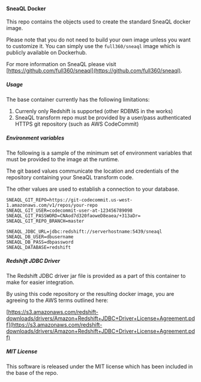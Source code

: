 #### SneaQL Docker

This repo contains the objects used to create the standard SneaQL docker image.

Please note that you do not need to build your own image unless you want to customize it. You can simply use the `full360/sneaql` image which is publicly available on Dockerhub.

For more information on SneaQL please visit [https://github.com/full360/sneaql](https://github.com/full360/sneaql).

##### Usage

The base container currently has the following limitations:

1. Currenly only Redshift is supported (other RDBMS in the works)
2. SneaQL transform repo must be provided by a user/pass authenticated HTTPS git repository (such as AWS CodeCommit)

##### Environment variables

The following is a sample of the minimum set of environment variables that must be provided to the image at the runtime.

The git based values communicate the location and credentials of the repository containing your SneaQL transform code.

The other values are used to establish a connection to your database.

```
SNEAQL_GIT_REPO=https://git-codecommit.us-west-1.amazonaws.com/v1/repos/your-repo
SNEAQL_GIT_USER=codecommit-user-at-123456789098
SNEAQL_GIT_PASSWORD=CNAod7d320faoweD8eaea/+313aDr=
SNEAQL_GIT_REPO_BRANCH=master

SNEAQL_JDBC_URL=jdbc:redshift://serverhostname:5439/sneaql
SNEAQL_DB_USER=dbusername
SNEAQL_DB_PASS=dbpassword
SNEAQL_DATABASE=redshift
```

##### Redshift JDBC Driver

The Redshift JDBC driver jar file is provided as a part of this container to make for easier integration. 

By using this code repository or the resulting docker image, you are agreeing to the AWS terms outlined here: 

[https://s3.amazonaws.com/redshift-downloads/drivers/Amazon+Redshift+JDBC+Driver+License+Agreement.pdf](https://s3.amazonaws.com/redshift-downloads/drivers/Amazon+Redshift+JDBC+Driver+License+Agreement.pdf)

##### MIT License

This software is released under the MIT license which has been included in the base of the repo.
